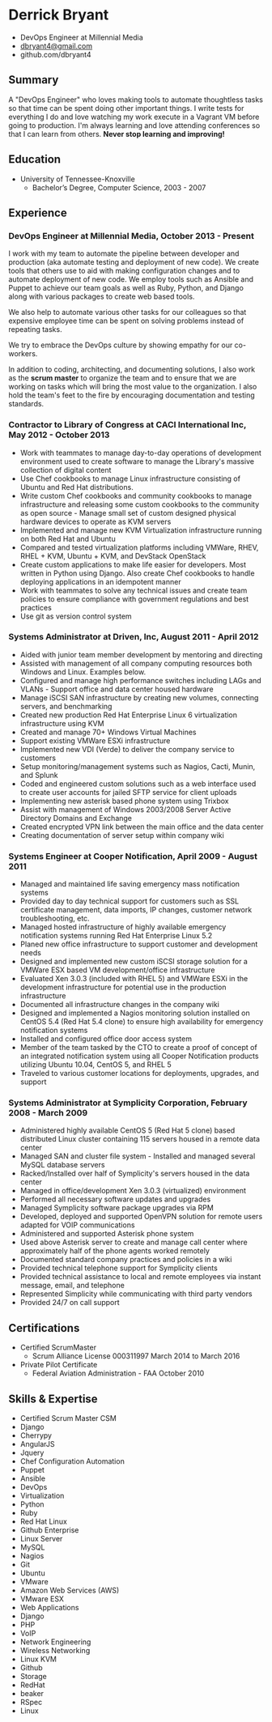 # Derrick Bryant
- DevOps Engineer at Millennial Media
- dbryant4@gmail.com
- github.com/dbryant4

## Summary
 
A "DevOps Engineer" who loves making tools to automate thoughtless tasks so that time can be spent doing other important things. I write tests for everything I do and love watching my work execute in a Vagrant VM before going to production. I'm always learning and love attending conferences so that I can learn from others. **Never stop learning and improving!**

## Education
 - University of Tennessee-Knoxville
     - Bachelor’s Degree, Computer Science, 2003 - 2007
    
## Experience

### DevOps Engineer  at   Millennial Media, October 2013  -  Present

I work with my team to automate the pipeline between developer and production (aka automate testing and deployment of new code). We create tools that others use to aid with making configuration changes and to automate deployment of new code. We employ tools such as Ansible and Puppet to achieve our team goals as well as Ruby, Python, and Django along with various packages to create web based tools. 

We also help to automate various other tasks for our colleagues so that expensive employee time can be spent on solving problems instead of repeating tasks.

We try to embrace the DevOps culture by showing empathy for our co-workers. 

In addition to coding, architecting, and documenting solutions, I also work as the **scrum master** to organize the team and to ensure that we are working on tasks which will bring the most value to the organization. I also hold the team's feet to the fire by encouraging documentation and testing standards.

### Contractor to Library of Congress at CACI International Inc, May 2012  -  October 2013

- Work with teammates to manage day-to-day operations of development environment used to create software to manage the Library's massive collection of digital content 
- Use Chef cookbooks to manage Linux infrastructure consisting of Ubuntu and Red Hat distributions.
- Write custom Chef cookbooks and community cookbooks to manage infrastructure and releasing some custom cookbooks to the community as open source - Manage small set of custom designed physical hardware devices to operate as KVM servers
- Implemented  and manage new KVM Virtualization infrastructure running on both Red Hat and Ubuntu
- Compared and tested virtualization platforms including VMWare, RHEV, RHEL + KVM, Ubuntu + KVM, and DevStack OpenStack
- Create custom applications to make life easier for developers. Most written in Python using Django. Also create Chef cookbooks to handle deploying applications in an idempotent manner
- Work with teammates to solve any technical issues and create team policies to ensure compliance with government regulations and best practices 
- Use git as version control system

### Systems Administrator at Driven, Inc, August 2011  -  April 2012 

- Aided with junior team member development by mentoring and directing
- Assisted with management of all company computing resources both Windows and Linux. Examples below.
- Configured and manage high performance switches including LAGs and VLANs - Support office and data center housed hardware
- Manage iSCSI SAN infrastructure by creating new volumes, connecting servers, and benchmarking
- Created new production Red Hat Enterprise Linux 6 virtualization infrastructure using KVM
- Created and manage 70+ Windows Virtual Machines
- Support existing VMWare ESXi infrastructure 
- Implemented new VDI (Verde) to deliver the company service to customers 
- Setup monitoring/management systems such as Nagios, Cacti, Munin, and Splunk
- Coded and engineered custom solutions such as a web interface used to create user accounts for jailed SFTP service for client uploads
- Implementing new asterisk based phone system using Trixbox
- Assist with management of Windows 2003/2008 Server Active Directory Domains and Exchange 
- Created encrypted VPN link between the main office and the data center
- Creating documentation of server setup within company wiki 

### Systems Engineer at Cooper Notification, April 2009  -  August 2011

- Managed and maintained life saving emergency mass notification systems 
- Provided day to day technical support for customers such as SSL certificate management, data imports, IP changes, customer network troubleshooting, etc.
- Managed hosted infrastructure of highly available emergency notification
  systems running Red Hat Enterprise Linux 5.2 
- Planed new office infrastructure to support customer and development needs 
- Designed and implemented new custom iSCSI storage solution for a VMWare ESX based VM development/office infrastructure 
- Evaluated Xen 3.0.3 (included with RHEL 5) and VMWare ESXi in the development infrastructure for potential use in the production infrastructure
- Documented all infrastructure changes in the company wiki 
- Designed and implemented a Nagios monitoring solution installed on CentOS 5.4 (Red Hat 5.4 clone) to ensure high availability for emergency notification systems
- Installed and configured office door access system 
- Member of the team tasked by the CTO to create a proof of concept of an integrated notification system using all Cooper Notification products utilizing Ubuntu 10.04, CentOS 5, and RHEL 5 
- Traveled to various customer locations for deployments, upgrades, and support
  
### Systems Administrator at Symplicity Corporation, February 2008  -  March 2009

 - Administered highly available CentOS 5 (Red Hat 5 clone) based distributed Linux cluster containing 115 servers housed in a remote data center 
 - Managed SAN and cluster file system - Installed and managed several MySQL database servers
 - Racked/Installed over half of Symplicity's servers housed in the data center 
 - Managed in office/development Xen 3.0.3 (virtualized) environment
 - Performed all necessary software updates and upgrades
 - Managed Symplicity software package upgrades via RPM
 - Developed, deployed and supported OpenVPN solution for remote users adapted for VOIP communications 
 - Administered and supported Asterisk phone system 
 - Used above Asterisk server to create and manage call center where approximately half of the phone agents worked remotely 
 - Documented standard company practices and policies in a wiki
 - Provided technical telephone support for Symplicity clients
 - Provided technical assistance to local and remote employees via instant message, email, and telephone
 - Represented Simplicity while communicating with third party vendors 
 - Provided 24/7 on call support
  
## Certifications
- Certified ScrumMaster
    - Scrum Alliance   License 000311997    March 2014 to March 2016
- Private Pilot Certificate
    - Federal Aviation Administration - FAA       October 2010

  
## Skills & Expertise

-  Certified Scrum Master CSM
-  Django
-  Cherrypy
-  AngularJS
-  Jquery
-  Chef Configuration Automation
-  Puppet
-  Ansible
-  DevOps
-  Virtualization
-  Python
-  Ruby
-  Red Hat Linux
-  Github Enterprise
-  Linux Server
-  MySQL
-  Nagios
-  Git
-  Ubuntu
-  VMware
-  Amazon Web Services (AWS)
-  VMware ESX
-  Web Applications
-  Django
-  PHP
-  VoIP
-  Network Engineering
-  Wireless Networking
-  Linux KVM
-  Github
-  Storage
-  RedHat
-  beaker
-  RSpec
-  Linux
